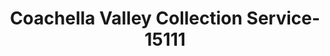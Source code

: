 ---
f_zip-code: 92260
f_state-code: CA
title: Coachella Valley Collection Service-15111
f_phone: 760-346-7458
f_city-only: Palm Desert
f_address: 44825 San Pablo Avenue Palm Desert
f_location-unique-id: '15111'
slug: coachella-valley-collection-service-15111
updated-on: '2024-05-30T13:46:58.046Z'
created-on: '2024-05-30T13:36:59.803Z'
published-on: '2024-05-30T13:54:32.469Z'
f_city-state: cms/city/palm-desert-ca.md
f_company: cms/company/coachella-valley-collection-service.md
f_state: cms/state/california.md
layout: '[payday-loan].html'
tags: payday-loan
---